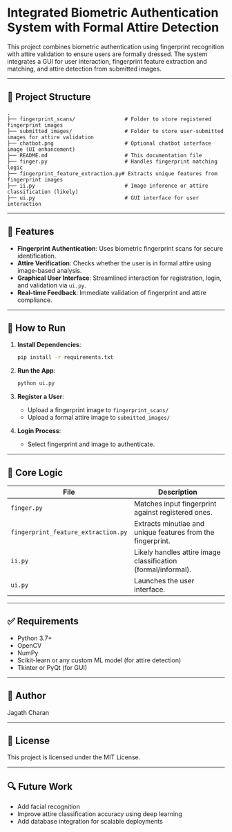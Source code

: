 # Integrated Biometric Authentication System with Formal Attire Detection

This project combines biometric authentication using fingerprint recognition with attire validation to ensure users are formally dressed. The system integrates a GUI for user interaction, fingerprint feature extraction and matching, and attire detection from submitted images.

---

## 📁 Project Structure

```
.
├── fingerprint_scans/                # Folder to store registered fingerprint images
├── submitted_images/                 # Folder to store user-submitted images for attire validation
├── chatbot.png                       # Optional chatbot interface image (UI enhancement)
├── README.md                         # This documentation file
├── finger.py                         # Handles fingerprint matching logic
├── fingerprint_feature_extraction.py# Extracts unique features from fingerprint images
├── ii.py                             # Image inference or attire classification (likely)
├── ui.py                             # GUI interface for user interaction
```

---

## 🚀 Features

* **Fingerprint Authentication**: Uses biometric fingerprint scans for secure identification.
* **Attire Verification**: Checks whether the user is in formal attire using image-based analysis.
* **Graphical User Interface**: Streamlined interaction for registration, login, and validation via `ui.py`.
* **Real-time Feedback**: Immediate validation of fingerprint and attire compliance.

---

## 💠 How to Run

1. **Install Dependencies**:

   ```bash
   pip install -r requirements.txt
   ```

2. **Run the App**:

   ```bash
   python ui.py
   ```

3. **Register a User**:

   * Upload a fingerprint image to `fingerprint_scans/`
   * Upload a formal attire image to `submitted_images/`

4. **Login Process**:

   * Select fingerprint and image to authenticate.

---

## 🧠 Core Logic

| File                                | Description                                                   |
| ----------------------------------- | ------------------------------------------------------------- |
| `finger.py`                         | Matches input fingerprint against registered ones.            |
| `fingerprint_feature_extraction.py` | Extracts minutiae and unique features from the fingerprint.   |
| `ii.py`                             | Likely handles attire image classification (formal/informal). |
| `ui.py`                             | Launches the user interface.                                  |

---

## ✅ Requirements

* Python 3.7+
* OpenCV
* NumPy
* Scikit-learn or any custom ML model (for attire detection)
* Tkinter or PyQt (for GUI)

---

## 👤 Author

Jagath Charan

---

## 📄 License

This project is licensed under the MIT License.

---

## 🔍 Future Work

* Add facial recognition
* Improve attire classification accuracy using deep learning
* Add database integration for scalable deployments
